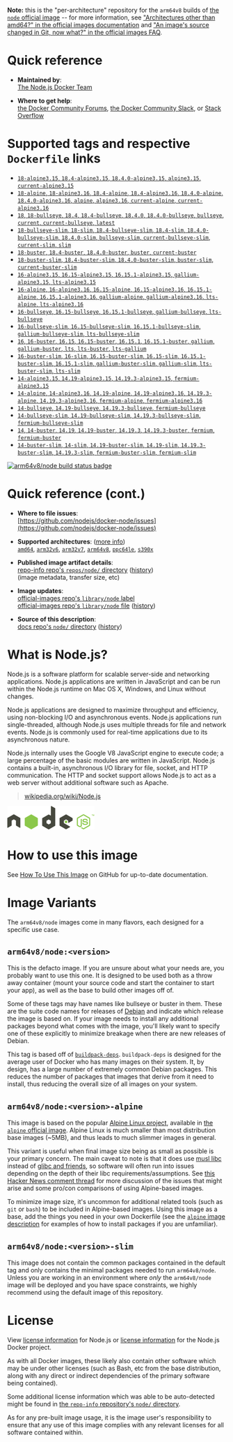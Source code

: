 <!--

********************************************************************************

WARNING:

    DO NOT EDIT "node/README.md"

    IT IS AUTO-GENERATED

    (from the other files in "node/" combined with a set of templates)

********************************************************************************

-->

**Note:** this is the "per-architecture" repository for the `arm64v8` builds of [the `node` official image](https://hub.docker.com/_/node) -- for more information, see ["Architectures other than amd64?" in the official images documentation](https://github.com/docker-library/official-images#architectures-other-than-amd64) and ["An image's source changed in Git, now what?" in the official images FAQ](https://github.com/docker-library/faq#an-images-source-changed-in-git-now-what).

# Quick reference

-	**Maintained by**:  
	[The Node.js Docker Team](https://github.com/nodejs/docker-node)

-	**Where to get help**:  
	[the Docker Community Forums](https://forums.docker.com/), [the Docker Community Slack](https://dockr.ly/slack), or [Stack Overflow](https://stackoverflow.com/search?tab=newest&q=docker)

# Supported tags and respective `Dockerfile` links

-	[`18-alpine3.15`, `18.4-alpine3.15`, `18.4.0-alpine3.15`, `alpine3.15`, `current-alpine3.15`](https://github.com/nodejs/docker-node/blob/c87ff785fe4be8271b95d03e6c226d07d79df003/18/alpine3.15/Dockerfile)
-	[`18-alpine`, `18-alpine3.16`, `18.4-alpine`, `18.4-alpine3.16`, `18.4.0-alpine`, `18.4.0-alpine3.16`, `alpine`, `alpine3.16`, `current-alpine`, `current-alpine3.16`](https://github.com/nodejs/docker-node/blob/c87ff785fe4be8271b95d03e6c226d07d79df003/18/alpine3.16/Dockerfile)
-	[`18`, `18-bullseye`, `18.4`, `18.4-bullseye`, `18.4.0`, `18.4.0-bullseye`, `bullseye`, `current`, `current-bullseye`, `latest`](https://github.com/nodejs/docker-node/blob/c87ff785fe4be8271b95d03e6c226d07d79df003/18/bullseye/Dockerfile)
-	[`18-bullseye-slim`, `18-slim`, `18.4-bullseye-slim`, `18.4-slim`, `18.4.0-bullseye-slim`, `18.4.0-slim`, `bullseye-slim`, `current-bullseye-slim`, `current-slim`, `slim`](https://github.com/nodejs/docker-node/blob/c87ff785fe4be8271b95d03e6c226d07d79df003/18/bullseye-slim/Dockerfile)
-	[`18-buster`, `18.4-buster`, `18.4.0-buster`, `buster`, `current-buster`](https://github.com/nodejs/docker-node/blob/c87ff785fe4be8271b95d03e6c226d07d79df003/18/buster/Dockerfile)
-	[`18-buster-slim`, `18.4-buster-slim`, `18.4.0-buster-slim`, `buster-slim`, `current-buster-slim`](https://github.com/nodejs/docker-node/blob/c87ff785fe4be8271b95d03e6c226d07d79df003/18/buster-slim/Dockerfile)
-	[`16-alpine3.15`, `16.15-alpine3.15`, `16.15.1-alpine3.15`, `gallium-alpine3.15`, `lts-alpine3.15`](https://github.com/nodejs/docker-node/blob/194a775693fd40598a1bafd4858e063c24efeb42/16/alpine3.15/Dockerfile)
-	[`16-alpine`, `16-alpine3.16`, `16.15-alpine`, `16.15-alpine3.16`, `16.15.1-alpine`, `16.15.1-alpine3.16`, `gallium-alpine`, `gallium-alpine3.16`, `lts-alpine`, `lts-alpine3.16`](https://github.com/nodejs/docker-node/blob/23e032fd5377a16dcc527215c1c3f91bc57cc2ab/16/alpine3.16/Dockerfile)
-	[`16-bullseye`, `16.15-bullseye`, `16.15.1-bullseye`, `gallium-bullseye`, `lts-bullseye`](https://github.com/nodejs/docker-node/blob/194a775693fd40598a1bafd4858e063c24efeb42/16/bullseye/Dockerfile)
-	[`16-bullseye-slim`, `16.15-bullseye-slim`, `16.15.1-bullseye-slim`, `gallium-bullseye-slim`, `lts-bullseye-slim`](https://github.com/nodejs/docker-node/blob/194a775693fd40598a1bafd4858e063c24efeb42/16/bullseye-slim/Dockerfile)
-	[`16`, `16-buster`, `16.15`, `16.15-buster`, `16.15.1`, `16.15.1-buster`, `gallium`, `gallium-buster`, `lts`, `lts-buster`, `lts-gallium`](https://github.com/nodejs/docker-node/blob/194a775693fd40598a1bafd4858e063c24efeb42/16/buster/Dockerfile)
-	[`16-buster-slim`, `16-slim`, `16.15-buster-slim`, `16.15-slim`, `16.15.1-buster-slim`, `16.15.1-slim`, `gallium-buster-slim`, `gallium-slim`, `lts-buster-slim`, `lts-slim`](https://github.com/nodejs/docker-node/blob/194a775693fd40598a1bafd4858e063c24efeb42/16/buster-slim/Dockerfile)
-	[`14-alpine3.15`, `14.19-alpine3.15`, `14.19.3-alpine3.15`, `fermium-alpine3.15`](https://github.com/nodejs/docker-node/blob/4e8fe34165d79044d7ea909021ccc0de3e3b4c6d/14/alpine3.15/Dockerfile)
-	[`14-alpine`, `14-alpine3.16`, `14.19-alpine`, `14.19-alpine3.16`, `14.19.3-alpine`, `14.19.3-alpine3.16`, `fermium-alpine`, `fermium-alpine3.16`](https://github.com/nodejs/docker-node/blob/23e032fd5377a16dcc527215c1c3f91bc57cc2ab/14/alpine3.16/Dockerfile)
-	[`14-bullseye`, `14.19-bullseye`, `14.19.3-bullseye`, `fermium-bullseye`](https://github.com/nodejs/docker-node/blob/4e8fe34165d79044d7ea909021ccc0de3e3b4c6d/14/bullseye/Dockerfile)
-	[`14-bullseye-slim`, `14.19-bullseye-slim`, `14.19.3-bullseye-slim`, `fermium-bullseye-slim`](https://github.com/nodejs/docker-node/blob/4e8fe34165d79044d7ea909021ccc0de3e3b4c6d/14/bullseye-slim/Dockerfile)
-	[`14`, `14-buster`, `14.19`, `14.19-buster`, `14.19.3`, `14.19.3-buster`, `fermium`, `fermium-buster`](https://github.com/nodejs/docker-node/blob/4e8fe34165d79044d7ea909021ccc0de3e3b4c6d/14/buster/Dockerfile)
-	[`14-buster-slim`, `14-slim`, `14.19-buster-slim`, `14.19-slim`, `14.19.3-buster-slim`, `14.19.3-slim`, `fermium-buster-slim`, `fermium-slim`](https://github.com/nodejs/docker-node/blob/4e8fe34165d79044d7ea909021ccc0de3e3b4c6d/14/buster-slim/Dockerfile)

[![arm64v8/node build status badge](https://img.shields.io/jenkins/s/https/doi-janky.infosiftr.net/job/multiarch/job/arm64v8/job/node.svg?label=arm64v8/node%20%20build%20job)](https://doi-janky.infosiftr.net/job/multiarch/job/arm64v8/job/node/)

# Quick reference (cont.)

-	**Where to file issues**:  
	[https://github.com/nodejs/docker-node/issues](https://github.com/nodejs/docker-node/issues)

-	**Supported architectures**: ([more info](https://github.com/docker-library/official-images#architectures-other-than-amd64))  
	[`amd64`](https://hub.docker.com/r/amd64/node/), [`arm32v6`](https://hub.docker.com/r/arm32v6/node/), [`arm32v7`](https://hub.docker.com/r/arm32v7/node/), [`arm64v8`](https://hub.docker.com/r/arm64v8/node/), [`ppc64le`](https://hub.docker.com/r/ppc64le/node/), [`s390x`](https://hub.docker.com/r/s390x/node/)

-	**Published image artifact details**:  
	[repo-info repo's `repos/node/` directory](https://github.com/docker-library/repo-info/blob/master/repos/node) ([history](https://github.com/docker-library/repo-info/commits/master/repos/node))  
	(image metadata, transfer size, etc)

-	**Image updates**:  
	[official-images repo's `library/node` label](https://github.com/docker-library/official-images/issues?q=label%3Alibrary%2Fnode)  
	[official-images repo's `library/node` file](https://github.com/docker-library/official-images/blob/master/library/node) ([history](https://github.com/docker-library/official-images/commits/master/library/node))

-	**Source of this description**:  
	[docs repo's `node/` directory](https://github.com/docker-library/docs/tree/master/node) ([history](https://github.com/docker-library/docs/commits/master/node))

# What is Node.js?

Node.js is a software platform for scalable server-side and networking applications. Node.js applications are written in JavaScript and can be run within the Node.js runtime on Mac OS X, Windows, and Linux without changes.

Node.js applications are designed to maximize throughput and efficiency, using non-blocking I/O and asynchronous events. Node.js applications run single-threaded, although Node.js uses multiple threads for file and network events. Node.js is commonly used for real-time applications due to its asynchronous nature.

Node.js internally uses the Google V8 JavaScript engine to execute code; a large percentage of the basic modules are written in JavaScript. Node.js contains a built-in, asynchronous I/O library for file, socket, and HTTP communication. The HTTP and socket support allows Node.js to act as a web server without additional software such as Apache.

> [wikipedia.org/wiki/Node.js](https://en.wikipedia.org/wiki/Node.js)

![logo](https://raw.githubusercontent.com/docker-library/docs/01c12653951b2fe592c1f93a13b4e289ada0e3a1/node/logo.png)

# How to use this image

See [How To Use This Image](https://github.com/nodejs/docker-node/blob/master/README.md#how-to-use-this-image) on GitHub for up-to-date documentation.

# Image Variants

The `arm64v8/node` images come in many flavors, each designed for a specific use case.

## `arm64v8/node:<version>`

This is the defacto image. If you are unsure about what your needs are, you probably want to use this one. It is designed to be used both as a throw away container (mount your source code and start the container to start your app), as well as the base to build other images off of.

Some of these tags may have names like bullseye or buster in them. These are the suite code names for releases of [Debian](https://wiki.debian.org/DebianReleases) and indicate which release the image is based on. If your image needs to install any additional packages beyond what comes with the image, you'll likely want to specify one of these explicitly to minimize breakage when there are new releases of Debian.

This tag is based off of [`buildpack-deps`](https://hub.docker.com/_/buildpack-deps/). `buildpack-deps` is designed for the average user of Docker who has many images on their system. It, by design, has a large number of extremely common Debian packages. This reduces the number of packages that images that derive from it need to install, thus reducing the overall size of all images on your system.

## `arm64v8/node:<version>-alpine`

This image is based on the popular [Alpine Linux project](https://alpinelinux.org), available in [the `alpine` official image](https://hub.docker.com/_/alpine). Alpine Linux is much smaller than most distribution base images (~5MB), and thus leads to much slimmer images in general.

This variant is useful when final image size being as small as possible is your primary concern. The main caveat to note is that it does use [musl libc](https://musl.libc.org) instead of [glibc and friends](https://www.etalabs.net/compare_libcs.html), so software will often run into issues depending on the depth of their libc requirements/assumptions. See [this Hacker News comment thread](https://news.ycombinator.com/item?id=10782897) for more discussion of the issues that might arise and some pro/con comparisons of using Alpine-based images.

To minimize image size, it's uncommon for additional related tools (such as `git` or `bash`) to be included in Alpine-based images. Using this image as a base, add the things you need in your own Dockerfile (see the [`alpine` image description](https://hub.docker.com/_/alpine/) for examples of how to install packages if you are unfamiliar).

## `arm64v8/node:<version>-slim`

This image does not contain the common packages contained in the default tag and only contains the minimal packages needed to run `arm64v8/node`. Unless you are working in an environment where *only* the `arm64v8/node` image will be deployed and you have space constraints, we highly recommend using the default image of this repository.

# License

View [license information](https://github.com/nodejs/node/blob/master/LICENSE) for Node.js or [license information](https://github.com/nodejs/docker-node/blob/master/LICENSE) for the Node.js Docker project.

As with all Docker images, these likely also contain other software which may be under other licenses (such as Bash, etc from the base distribution, along with any direct or indirect dependencies of the primary software being contained).

Some additional license information which was able to be auto-detected might be found in [the `repo-info` repository's `node/` directory](https://github.com/docker-library/repo-info/tree/master/repos/node).

As for any pre-built image usage, it is the image user's responsibility to ensure that any use of this image complies with any relevant licenses for all software contained within.
